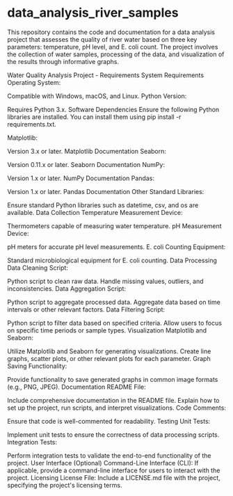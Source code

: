 # data_analysis_river_samples
This repository contains the code and documentation for a data analysis project that assesses the quality of river water based on three key parameters: temperature, pH level, and E. coli count. The project involves the collection of water samples, processing of the data, and visualization of the results through informative graphs.

Water Quality Analysis Project - Requirements
System Requirements
Operating System:

Compatible with Windows, macOS, and Linux.
Python Version:

Requires Python 3.x.
Software Dependencies
Ensure the following Python libraries are installed. You can install them using pip install -r requirements.txt.

Matplotlib:

Version 3.x or later.
Matplotlib Documentation
Seaborn:

Version 0.11.x or later.
Seaborn Documentation
NumPy:

Version 1.x or later.
NumPy Documentation
Pandas:

Version 1.x or later.
Pandas Documentation
Other Standard Libraries:

Ensure standard Python libraries such as datetime, csv, and os are available.
Data Collection
Temperature Measurement Device:

Thermometers capable of measuring water temperature.
pH Measurement Device:

pH meters for accurate pH level measurements.
E. coli Counting Equipment:

Standard microbiological equipment for E. coli counting.
Data Processing
Data Cleaning Script:

Python script to clean raw data.
Handle missing values, outliers, and inconsistencies.
Data Aggregation Script:

Python script to aggregate processed data.
Aggregate data based on time intervals or other relevant factors.
Data Filtering Script:

Python script to filter data based on specified criteria.
Allow users to focus on specific time periods or sample types.
Visualization
Matplotlib and Seaborn:

Utilize Matplotlib and Seaborn for generating visualizations.
Create line graphs, scatter plots, or other relevant plots for each parameter.
Graph Saving Functionality:

Provide functionality to save generated graphs in common image formats (e.g., PNG, JPEG).
Documentation
README File:

Include comprehensive documentation in the README file.
Explain how to set up the project, run scripts, and interpret visualizations.
Code Comments:

Ensure that code is well-commented for readability.
Testing
Unit Tests:

Implement unit tests to ensure the correctness of data processing scripts.
Integration Tests:

Perform integration tests to validate the end-to-end functionality of the project.
User Interface (Optional)
Command-Line Interface (CLI):
If applicable, provide a command-line interface for users to interact with the project.
Licensing
License File:
Include a LICENSE.md file with the project, specifying the project's licensing terms.

